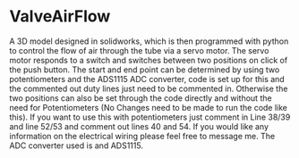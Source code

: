 # ValveAirFlow
A 3D model designed in solidworks, which is then programmed with python to control the flow of air through the tube via a servo motor. The servo motor responds to a switch and switches between two positions on click of the push button. The start and end point can be determined by using two potentiometers and the ADS1115 ADC converter, code is set up for this and the commented out duty lines just need to be commented in. Otherwise the two positions can also be set through the code directly and without the need for Potentiometers (No Changes need to be made to run the code like this).
If you want to use this with potentiometers just comment in Line 38/39 and line 52/53 and comment out lines 40 and 54.
If you would like any information on the electrical wiring please feel free to message me.
The ADC converter used is and ADS1115.
